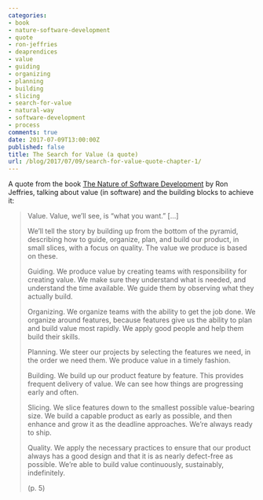 ```yaml
---
categories:
- book
- nature-software-development
- quote
- ron-jeffries
- deaprendices
- value
- guiding
- organizing
- planning
- building
- slicing
- search-for-value
- natural-way
- software-development
- process
comments: true
date: 2017-07-09T13:00:00Z
published: false
title: The Search for Value (a quote)
url: /blog/2017/07/09/search-for-value-quote-chapter-1/ 
---
```


A quote from the book [The Nature of Software Development][nature-sw-dev] by Ron Jeffries, talking about value (in software) and the building blocks to achieve it:


> Value. Value, we’ll see, is “what you want.” [...]
>
> We’ll tell the story by building up from the bottom of the pyramid, describing how to guide, organize, plan, and build our product, in small slices, with a focus on quality. The value we produce is based on these.
>
> Guiding. We produce value by creating teams with responsibility for creating value. We make sure they understand what is needed, and understand the time available. We guide them by observing what they actually build.
>
> Organizing. We organize teams with the ability to get the job done. We organize around features, because features give us the ability to plan and build value most rapidly. We apply good people and help them build their skills.
>
> Planning. We steer our projects by selecting the features we need, in the order we need them. We produce value in a timely fashion.
>
> Building. We build up our product feature by feature. This provides frequent delivery of value. We can see how things are progressing early and often.
>
> Slicing. We slice features down to the smallest possible value-bearing size. We build a capable product as early as possible, and then enhance and grow it as the deadline approaches. We’re always ready to ship.
>
> Quality. We apply the necessary practices to ensure that our product always has a good design and that it is as nearly defect-free as possible. We’re able to build value continuously, sustainably, indefinitely.
>
>(p. 5)

[nature-sw-dev]: https://pragprog.com/book/rjnsd/the-nature-of-software-development

